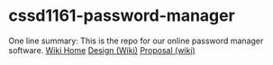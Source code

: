 # cssd1161-password-manager
One line summary: This is the repo for our online password manager software.
[Wiki Home](../../wiki)
[Design (Wiki)](../../wiki/Design)
[Proposal (wiki)](../../wiki/Proposal)